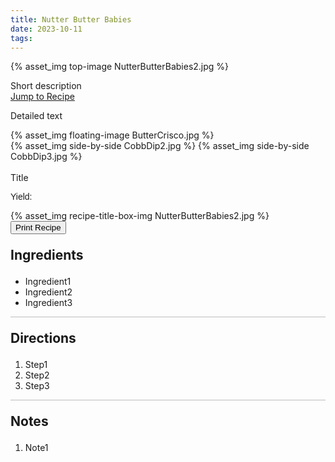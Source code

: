 ```yaml
---
title: Nutter Butter Babies
date: 2023-10-11
tags:
---
```

{% asset_img top-image NutterButterBabies2.jpg %}
<div class="post-body">
Short description

<br>
<!--more-->

<a class="jump-to-recipe-btn" href="#recipejump"> 
    Jump to Recipe
</a>

Detailed text

<div style="display:flex;">
<div>
    {% asset_img floating-image ButterCrisco.jpg %}
</div>
</div>

<div style="display:flex;">
    {% asset_img side-by-side CobbDip2.jpg %}
    {% asset_img side-by-side CobbDip3.jpg %}
</div>

<br>
</div>

<div id="recipejump"></div>
<div id="recipe">
    <div class="recipe-box">
        <div class="recipe-title-box">
            <div>
                <div class="recipe-title-box-title">
                    <div class="recipe-title-box-header">Title</div>
                </div>
                <p class="recipe-title-box-title" style="font-family: Arial;">Yield: </p>
            </div>
            {% asset_img recipe-title-box-img NutterButterBabies2.jpg %}
            <button class="print-recipe"
                    type="button"
                    onclick="printDIV('recipe')" >
                Print Recipe
            </button>
        </div>
        <p style="font-size:150%;"><b>Ingredients</b></p>
        <ul class="post-body">
                <li>Ingredient1</li>
                <li>Ingredient2</li>
                <li>Ingredient3</li>
        </ul>
        <hr style="height:1px;background-color:rgb(189, 189, 189) ">
        <p style="font-size:150%;"><b>Directions</b></p>
        <ol class="post-body">
            <li>Step1</li>
            <li>Step2</li>
            <li>Step3</li> 
        </ol> 
        <hr style="height:1px;background-color:rgb(189, 189, 189) ">
        <p style="font-size:150%;"><b>Notes</b></p>
        <ol class="post-body">
            <li>Note1</li>
        </ol>
    </div>
</div>

<br>
